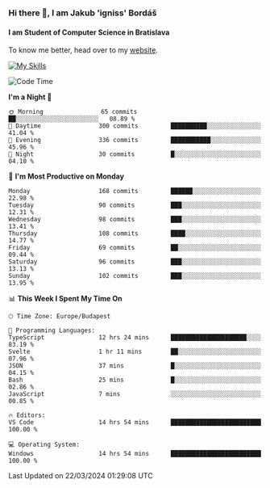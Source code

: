 ### Hi there 👋, I am Jakub 'igniss' Bordáš

#### I am Student of Computer Science in Bratislava
To know me better, head over to my [website](https://bordas.sk).

[![My Skills](https://skillicons.dev/icons?i=js,html,css,figma,svelte,java,kotlin,python,postgresql,typescript,nest,nodejs)](https://bordas.sk)


<!--START_SECTION:waka-->
![Code Time](http://img.shields.io/badge/Code%20Time-1%2C445%20hrs%2048%20mins-blue)

**I'm a Night 🦉** 

```text
🌞 Morning                65 commits          ██░░░░░░░░░░░░░░░░░░░░░░░   08.89 % 
🌆 Daytime                300 commits         ██████████░░░░░░░░░░░░░░░   41.04 % 
🌃 Evening                336 commits         ███████████░░░░░░░░░░░░░░   45.96 % 
🌙 Night                  30 commits          █░░░░░░░░░░░░░░░░░░░░░░░░   04.10 % 
```
📅 **I'm Most Productive on Monday** 

```text
Monday                   168 commits         ██████░░░░░░░░░░░░░░░░░░░   22.98 % 
Tuesday                  90 commits          ███░░░░░░░░░░░░░░░░░░░░░░   12.31 % 
Wednesday                98 commits          ███░░░░░░░░░░░░░░░░░░░░░░   13.41 % 
Thursday                 108 commits         ████░░░░░░░░░░░░░░░░░░░░░   14.77 % 
Friday                   69 commits          ██░░░░░░░░░░░░░░░░░░░░░░░   09.44 % 
Saturday                 96 commits          ███░░░░░░░░░░░░░░░░░░░░░░   13.13 % 
Sunday                   102 commits         ███░░░░░░░░░░░░░░░░░░░░░░   13.95 % 
```


📊 **This Week I Spent My Time On** 

```text
🕑︎ Time Zone: Europe/Budapest

💬 Programming Languages: 
TypeScript               12 hrs 24 mins      █████████████████████░░░░   83.19 % 
Svelte                   1 hr 11 mins        ██░░░░░░░░░░░░░░░░░░░░░░░   07.96 % 
JSON                     37 mins             █░░░░░░░░░░░░░░░░░░░░░░░░   04.15 % 
Bash                     25 mins             █░░░░░░░░░░░░░░░░░░░░░░░░   02.86 % 
JavaScript               7 mins              ░░░░░░░░░░░░░░░░░░░░░░░░░   00.85 % 

🔥 Editors: 
VS Code                  14 hrs 54 mins      █████████████████████████   100.00 % 

💻 Operating System: 
Windows                  14 hrs 54 mins      █████████████████████████   100.00 % 
```


 Last Updated on 22/03/2024 01:29:08 UTC
<!--END_SECTION:waka-->
